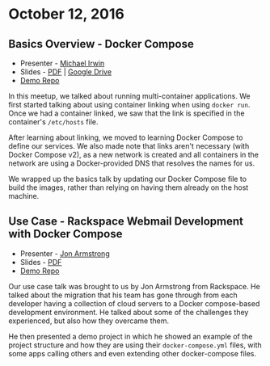 # October 12, 2016

## Basics Overview - Docker Compose

- Presenter - [Michael Irwin](https://github.com/mikesir87)
- Slides - [PDF](docker-compose-basics.pdf) | [Google Drive](https://docs.google.com/presentation/d/1WHhq_EuLgwUpnbfDwPyxU3LfljNj0MUt3ia0QohGWCY/edit?usp=sharing)
- [Demo Repo](https://github.com/mikesir87/docker-compose-demo)

In this meetup, we talked about running multi-container applications.  We first started talking about using container linking when using `docker run`.  Once we had a container linked, we saw that the link is specified in the container's `/etc/hosts` file.

After learning about linking, we moved to learning Docker Compose to define our services.  We also made note that links aren't necessary (with Docker Compose v2), as a new network is created and all containers in the network are using a Docker-provided DNS that resolves the names for us.

We wrapped up the basics talk by updating our Docker Compose file to build the images, rather than relying on having them already on the host machine.



## Use Case - Rackspace Webmail Development with Docker Compose

- Presenter - [Jon Armstrong](https://github.com/jon-armstrong)
- Slides - [PDF](rse_docker_compose.pdf)
- [Demo Repo](https://github.com/jon-armstrong/docker-compose-demo)

Our use case talk was brought to us by Jon Armstrong from Rackspace.  He talked about the migration that his team has gone through from each developer having a collection of cloud servers to a Docker compose-based development environment.  He talked about some of the challenges they experienced, but also how they overcame them.

He then presented a demo project in which he showed an example of the project structure and how they are using their `docker-compose.yml` files, with some apps calling others and even extending other docker-compose files.

